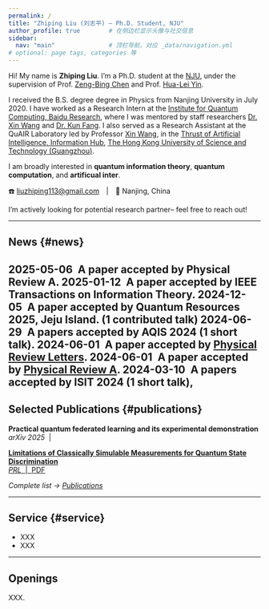 ```yaml
---
permalink: /
title: "Zhiping Liu (刘志平) — Ph.D. Student, NJU"
author_profile: true        # 在侧边栏显示头像与社交信息
sidebar:
  nav: "main"               # 顶栏导航，对应 _data/navigation.yml
# optional: page tags, categories 等
---
```


<!-- ======================== 个人简介 / About ======================== -->
Hi! My name is **Zhiping Liu**. I’m a Ph.D. student at the <a href="https://www.nju.edu.cn/" target="_blank">NJU</a>, under the supervision of Prof. <a href="https://physics.nju.edu.cn/szdw/qbmd/20240321/i262064.html" target="_blank">Zeng-Bing Chen</a> and Prof. <a href="http://www.phys.ruc.edu.cn/info/1071/2462.htm" target="_blank">Hua-Lei Yin</a>. 

I received the B.S. degree degree in Physics from Nanjing University in July 2020. I have worked as a Research Intern at the <a href="https://research.baidu.com/Research_Areas/index-view?id=75" target="_blank">Institute for Quantum Computing, Baidu Research</a>, where I was mentored by staff researchers <a href="https://www.xinwang.info/" target="_blank">Dr. Xin Wang</a> and <a href="https://www.kunfang.info/about/" target="_blank">Dr. Kun Fang</a>. I also served as a Research Assistant at the QuAIR Laboratory led by Professor <a href="https://www.xinwang.info/" target="_blank">Xin Wang</a>, in the <a href="https://www.hkust-gz.edu.cn/academics/hubs-and-thrust-areas/information-hub/artificial-intelligence/" target="_blank">Thrust of Artificial Intelligence, Information Hub</a>, <a href="https://www.hkust-gz.edu.cn/" target="_blank">The Hong Kong University of Science and Technology (Guangzhou)</a>. 

I am broadly interested in **quantum information theory**, **quantum computation**, and **artificual inter**. 


☎️ liuzhiping113@gmail.com | 📍 Nanjing, China

I’m actively looking for potential research partner– feel free to reach out!

---

## News {#news}

<!-- * **2025-05-10** Opened information page for <a href="/prospective.html">prospective students & visitors</a>.  
**2025-05-01** Two papers accepted to <strong>ICML 2025</strong> (1 Spotlight).  
* **2025-04-09** Serving as Area Chair for <strong>NeurIPS 2025</strong>.  
* **2025-01-23** Three papers accepted to <strong>ICLR 2025</strong> (1 Spotlight).  
* **2024-09-26** Four papers accepted to <strong>NeurIPS 2024</strong> (1 Oral).   -->
**2025-05-06** A paper accepted by <strong>Physical Review A</strong>.
**2025-01-12** A paper accepted by <strong>IEEE Transactions on Information Theory</strong>.
**2024-12-05** A paper accepted by <strong>Quantum Resources 2025, Jeju Island</strong>. (1 contributed talk)
**2024-06-29** A papers accepted by <strong>AQIS 2024</strong> (1 short talk). 
**2024-06-01** A paper accepted by <a href="https://journals.aps.org/prl/abstract/10.1103/PhysRevLett.133.010202" target="_blank">Physical Review Letters</a>.
**2024-06-01** A paper accepted by <a href="https://journals.aps.org/prl/abstract/10.1103/PhysRevLett.133.010202" target="_blank">Physical Review A</a>.
**2024-03-10** A papers accepted by <strong>ISIT 2024</strong> (1 short talk),
---

## Selected Publications {#publications}

<div class="card-list">

**Practical quantum federated learning and its experimental demonstration**  
<em>arXiv 2025</em> &nbsp;|&nbsp; <a href="https://arxiv.org/abs/2501.12709" target="_blank">

**Limitations of Classically Simulable Measurements for Quantum State Discrimination**  
<em>PRL</em> &nbsp;|&nbsp; <a href="https://journals.aps.org/prl/abstract/10.1103/PhysRevLett.133.010202" target="_blank">PDF</a>
<!-- 
**Effi-Code: Unleashing Code Efficiency in Language Models**  
<em>ICML 2025</em> &nbsp;|&nbsp; <a href="https://arxiv.org/abs/ZZZZ.ZZZZZ" target="_blank">PDF</a> -->

</div>

_Complete list → [Publications](/publications)_  

---

## Service {#service}

* XXX
* XXX

---

## Openings

XXX.

